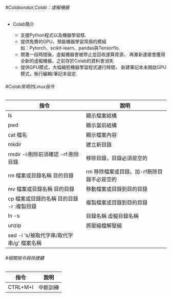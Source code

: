 <h6>#Colaborator,Colab：虛擬機器</h6>
<ul>
  <li>
  <p>Colab簡介</p>
  <ul>
  <li>支援Python程式以及機器學習框.</li>
  
  <li>
     提供免費的GPU，預裝機器學習常用的模組<br>
     如：Pytorch、scikit-learn、pandas與Tensorflo.
  </li>
  

  <li>
     閒置一段時間後，虛擬機器會被停止並回收運算資源，
     再重新連接會獲得全新的虛擬機器，之前存於Colab的資料會消失
  </li>


  <li>
     提供GPU模式，大幅縮短機器學習程式運行時間，
     新建筆記本未開啟GPU模式，執行編輯/筆記本設定.
  </li>

  </ul>
  </li>

</ul>


<h6>#Colab常用的Linux指令</h6>
<table>

<thead>
<th>指令</th>
<th>說明</th>
</thead>

<tbody>
<tr>
<td>ls</td>
<td>顯示檔案結構</td>
</tr>

<tr>
<td>pwd</td>
<td>顯示當前結構</td>
</tr>

<tr>
<td>cat 檔名</td>
<td>顯示檔案內容</td>
</tr>

<tr>
<td>mkdir</td>
<td>建立新目錄</td>
</tr>

<tr>
<td>rmdir -i:刪除前須確認 -rf:刪除目錄</td>
<td>移除目錄，目錄必須是空的</td>
</tr>


<tr>
<td>rm 檔案或目錄名稱 目的目錄</td>
<td>rm 移除檔案或目錄。加-rf刪除目錄不必是空的</td>
</tr>


<tr>
<td>mv 檔案或目錄名稱 目的目錄</td>
<td>移動檔案或目錄到目的目錄</td>
</tr>


<tr>
<td>
cp 檔案或目錄的名稱 目的目錄<br>
-r :複製目錄
</td>
<td>複製檔案或目錄到目的目錄</td>
</tr>

<tr>
<td>ln -s</td>
<td>目錄名稱 虛擬目錄名稱</td>
</tr>



<tr>
<td>unzip</td>
<td>將壓縮檔解壓縮</td>
</tr>

<tr>
<td>sed -i 's/被取代字串/取代字串/g' 檔案名稱</td>
<td></td>
</tr>



</tbody>
</table>



<h6>#相關指令與快捷鍵</h6>
<table>

<thead>
<th>指令</th>
<th>說明</th>
</thead>


<tbody>
<tr>
<td>CTRL+M+I</td>
<td>中斷訓練</td>
</tr>
</tbody>

</table>
